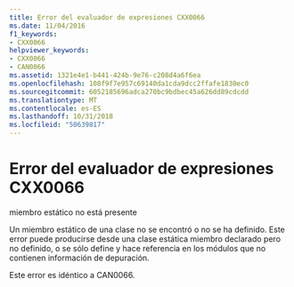 ```yaml
---
title: Error del evaluador de expresiones CXX0066
ms.date: 11/04/2016
f1_keywords:
- CXX0066
helpviewer_keywords:
- CXX0066
- CAN0066
ms.assetid: 1321e4e1-b441-424b-9e76-c208d4a6f6ea
ms.openlocfilehash: 108f9f7e957c69140da1cda9dcc2ffafe1830ec0
ms.sourcegitcommit: 6052185696adca270bc9bdbec45a626dd89cdcdd
ms.translationtype: MT
ms.contentlocale: es-ES
ms.lasthandoff: 10/31/2018
ms.locfileid: "50639817"
---
```

# <a name="expression-evaluator-error-cxx0066"></a>Error del evaluador de expresiones CXX0066

miembro estático no está presente

Un miembro estático de una clase no se encontró o no se ha definido. Este error puede producirse desde una clase estática miembro declarado pero no definido, o se sólo define y hace referencia en los módulos que no contienen información de depuración.

Este error es idéntico a CAN0066.
